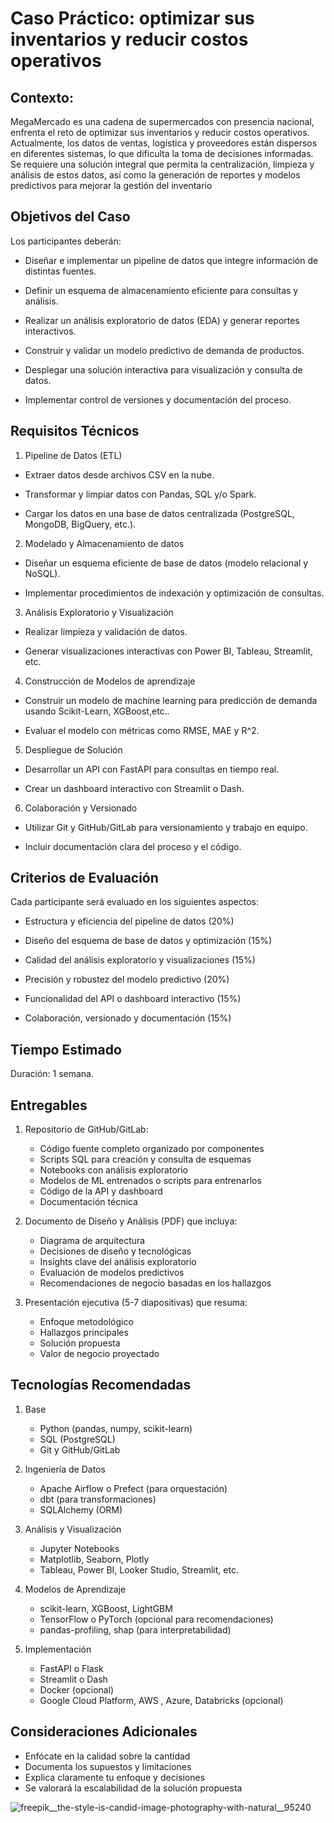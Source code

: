 # Caso Práctico: optimizar sus inventarios y reducir costos operativos

## Contexto:

MegaMercado es una cadena de supermercados con presencia nacional, enfrenta el reto de optimizar sus inventarios y reducir costos operativos. Actualmente, los datos de ventas, logística y proveedores están dispersos en diferentes sistemas, lo que dificulta la toma de decisiones informadas. Se requiere una solución integral que permita la centralización, limpieza y análisis de estos datos, así como la generación de reportes y modelos predictivos para mejorar la gestión del inventario


## Objetivos del Caso

Los participantes deberán:

- Diseñar e implementar un pipeline de datos que integre información de distintas fuentes.

- Definir un esquema de almacenamiento eficiente para consultas y análisis.

- Realizar un análisis exploratorio de datos (EDA) y generar reportes interactivos.

- Construir y validar un modelo predictivo de demanda de productos.

- Desplegar una solución interactiva para visualización y consulta de datos.

-  Implementar control de versiones y documentación del proceso.

## Requisitos Técnicos

1. Pipeline de Datos (ETL)

- Extraer datos desde archivos CSV en la nube.

- Transformar y limpiar datos con Pandas, SQL y/o Spark.

- Cargar los datos en una base de datos centralizada (PostgreSQL, MongoDB, BigQuery, etc.).

2. Modelado y Almacenamiento de datos

- Diseñar un esquema eficiente de base de datos (modelo relacional y NoSQL).

- Implementar procedimientos de indexación y optimización de consultas.

3. Análisis Exploratorio y Visualización

- Realizar limpieza y validación de datos.

- Generar visualizaciones interactivas con Power BI, Tableau, Streamlit, etc.

4. Construcción de Modelos de aprendizaje

- Construir un modelo de machine learning para predicción de demanda usando Scikit-Learn, XGBoost,etc..

- Evaluar el modelo con métricas como RMSE, MAE y R^2.

5. Despliegue de Solución

- Desarrollar un API con FastAPI para consultas en tiempo real.

- Crear un dashboard interactivo con Streamlit o Dash.

6. Colaboración y Versionado

- Utilizar Git y GitHub/GitLab para versionamiento y trabajo en equipo.

- Incluir documentación clara del proceso y el código.

## Criterios de Evaluación

Cada participante será evaluado en los siguientes aspectos:

- Estructura y eficiencia del pipeline de datos (20%)

- Diseño del esquema de base de datos y optimización (15%)

- Calidad del análisis exploratorio y visualizaciones (15%)

- Precisión y robustez del modelo predictivo (20%)

- Funcionalidad del API o dashboard interactivo (15%)

- Colaboración, versionado y documentación (15%)

## Tiempo Estimado

Duración: 1 semana.

## Entregables

1. Repositorio de GitHub/GitLab:
   - Código fuente completo organizado por componentes
   -  Scripts SQL para creación y consulta de esquemas
   -  Notebooks con análisis exploratorio
   -  Modelos de ML entrenados o scripts para entrenarlos
   -  Código de la API y dashboard
   -  Documentación técnica

2. Documento de Diseño y Análisis (PDF) que incluya:
   - Diagrama de arquitectura
   - Decisiones de diseño y tecnológicas
   - Insights clave del análisis exploratorio
   - Evaluación de modelos predictivos
   - Recomendaciones de negocio basadas en los hallazgos

3. Presentación ejecutiva (5-7 diapositivas) que resuma:
   - Enfoque metodológico
   - Hallazgos principales
   - Solución propuesta
   - Valor de negocio proyectado

## Tecnologías Recomendadas
1. Base
   - Python (pandas, numpy, scikit-learn)
   - SQL (PostgreSQL)
   - Git y GitHub/GitLab

2. Ingeniería de Datos
   - Apache Airflow o Prefect (para orquestación)
   - dbt (para transformaciones)
   - SQLAlchemy (ORM)

3. Análisis y Visualización
   - Jupyter Notebooks
   - Matplotlib, Seaborn, Plotly
   - Tableau, Power BI, Looker Studio, Streamlit, etc.

4. Modelos de Aprendizaje
   - scikit-learn, XGBoost, LightGBM
   - TensorFlow o PyTorch (opcional para recomendaciones)
   - pandas-profiling, shap (para interpretabilidad)

5. Implementación
   - FastAPI o Flask
   - Streamlit o Dash
   - Docker (opcional)
   - Google Cloud Platform, AWS , Azure, Databricks (opcional)


## Consideraciones Adicionales

- Enfócate en la calidad sobre la cantidad
- Documenta los supuestos y limitaciones
- Explica claramente tu enfoque y decisiones
- Se valorará la escalabilidad de la solución propuesta


![freepik__the-style-is-candid-image-photography-with-natural__95240](https://github.com/user-attachments/assets/2769de3e-9290-4c9a-9eb5-e6685a72cd2e)





